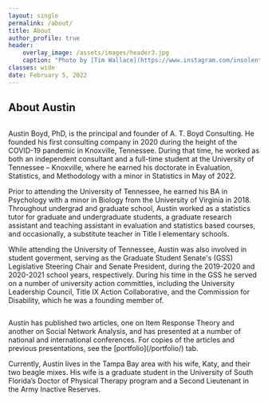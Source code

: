 ```yaml
---
layout: single
permalink: /about/
title: About
author_profile: true
header:
    overlay_image: /assets/images/header3.jpg
    caption: "Photo by [Tim Wallace](https://www.instagram.com/insolentprodigy/)"
classes: wide
date: February 5, 2022
---
```


## About Austin
<figure style="width: 30%" class="align-right">
  <img src="{{ site.url }}{{ site.baseurl }}/assets/images/austinconference.JPG" alt="">
</figure>

Austin Boyd, PhD, is the principal and founder of A. T. Boyd Consulting. He founded his first consulting company in 2020 during the height of the COVID-19 pandemic in Knoxville, Tennessee. During that time, he worked as both an independent consultant and a full-time student at the University of Tennessee – Knoxville, where he earned his doctorate in Evaluation, Statistics, and Methodology with a minor in Statistics in May of 2022. 

Prior to attending the University of Tennessee, he earned his BA in Psychology with a minor in Biology from the University of Virginia in 2018. Throughout undergrad and graduate school, Austin worked as a statistics tutor for graduate and undergraduate students, a graduate research assistant and teaching assistant in evaluation and statistics based courses, and occasionally, a substitute teacher in Title I elementary schools. 

While attending the University of Tennessee, Austin was also involved in student goverment, serving as the Graduate Student Senate's (GSS) Legislative Steering Chair and Senate President, during the 2019-2020 and 2020-2021 school years, respectively. During his time in the GSS he served on a number of university action committies, including the University Leadership Council, Title IX Action Collaborative, and the Commission for Disability, which he was a founding member of. 

<figure style="width: 35%" class="align-left">
  <img src="{{ site.url }}{{ site.baseurl }}/assets/images/biopic.jpg" alt="">
</figure>
Austin has published two articles, one on Item Response Theory and another on Social Network Analysis, and has presented at a number of national and international conferences. For copies of the articles and previous presentations, see the [portfolio](/portfolio/) tab.

Currently, Austin lives in the Tampa Bay area with his wife, Katy, and their two beagle mixes. His wife is a graduate student in the University of South Florida’s Doctor of Physical Therapy program and a Second Lieutenant in the Army Inactive Reserves.  

